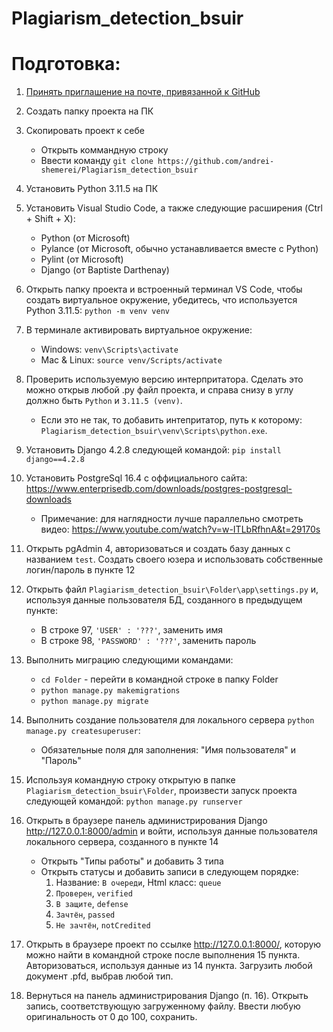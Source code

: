 # Plagiarism_detection_bsuir

# Подготовка:

1. [Принять приглашение на почте, привязанной к GitHub](https://github.com/user-attachments/assets/d41937be-7ad9-4ac4-a349-04ed1300da5d)
   
2. Создать папку проекта на ПК

3. Скопировать проект к себе
      * Открыть коммандную строку
      * Ввести команду ```git clone https://github.com/andrei-shemerei/Plagiarism_detection_bsuir```

4. Установить Python 3.11.5 на ПК

5. Установить Visual Studio Code, а также следующие расширения (Ctrl + Shift + X):
      * Python (от Microsoft)
      * Pylance (от Microsoft, обычно устанавливается вместе с Python)
      * Pylint (от Microsoft)
      * Django (от Baptiste Darthenay)

6. Открыть папку проекта и встроенный терминал VS Code, чтобы создать виртуальное окружение, убедитесь, что используется Python 3.11.5: ```python -m venv venv```  

7. В терминале активировать виртуальное окружение: 
      * Windows: ```venv\Scripts\activate```
      * Mac & Linux: ```source venv/Scripts/activate```

8. Проверить используемую версию интерпритатора. Сделать это можно открыв любой .py файл проекта, и справа снизу в углу должно быть `Python` и `3.11.5 (venv)`. 
      * Если это не так, то добавить интепритатор, путь к которому: ```Plagiarism_detection_bsuir\venv\Scripts\python.exe```. 

9. Установить Django 4.2.8 следующей командой: ```pip install django==4.2.8```

10. Установить PostgreSql 16.4 с оффициального сайта: https://www.enterprisedb.com/downloads/postgres-postgresql-downloads
      * Примечание: для наглядности лучше параллельно смотреть видео: https://www.youtube.com/watch?v=w-ITLbRfhnA&t=29170s

11. Открыть pgAdmin 4, авторизоваться и создать базу данных с названием ```test```. Создать своего юзера и использовать собственные логин/пароль в пункте 12

12. Открыть файл ```Plagiarism_detection_bsuir\Folder\app\settings.py``` и, используя данные пользователя БД, созданного в предыдущем пункте:
      * В строке 97, ```'USER' : '???'```, заменить имя
      * В строке 98, ```'PASSWORD' : '???'```, заменить пароль

13. Выполнить миграцию следующими командами: 
      * ```cd Folder``` - перейти в командной строке в папку Folder
      * ```python manage.py makemigrations```
      * ```python manage.py migrate```

14. Выполнить создание пользователя для локального сервера ```python manage.py createsuperuser```:
      * Обязательные поля для заполнения: "Имя пользователя" и "Пароль"

15. Используя командную строку открытую в папке `Plagiarism_detection_bsuir\Folder`, произвести запуск проекта следующей командой: ```python manage.py runserver```

16. Открыть в браузере панель администрирования Django http://127.0.0.1:8000/admin и войти, используя данные пользователя локального сервера, созданного в пункте 14
      * Открыть "Типы работы" и добавить 3 типа
      * Открыть статусы и добавить записи в следующем порядке:
        1) Название: `В очереди`, Html класс: `queue`
        2) `Проверен`, `verified`
        3) `В защите`, `defense`
        4) `Зачтён`, `passed`
        5) `Не зачтён`, `notCredited`
17. Открыть в браузере проект по ссылке http://127.0.0.1:8000/, которую можно найти в командной строке после выполнения 15 пункта. Авторизоваться, используя данные из 14 пункта. Загрузить любой документ .pfd, выбрав любой тип.

18. Вернуться на панель администрирования Django (п. 16). Открыть запись, соответствующую загруженному файлу. Ввести любую оригинальность от 0 до 100, сохранить.